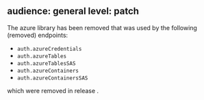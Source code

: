 audience: general
level: patch
---
The azure library has been removed that was used by the following (removed) endpoints:

  * `auth.azureCredentials`
  * `auth.azureTables`
  * `auth.azureTablesSAS`
  * `auth.azureContainers`
  * `auth.azureContainersSAS`

 which were removed in release .
